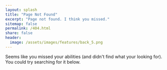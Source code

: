 ```yaml
---
layout: splash
title: "Page Not Found"
excerpt: "Page not found. I think you missed."
sitemap: false
permalink: /404.html
share: false
header:
  image: /assets/images/features/back_5.png
---  
```


Seems like you missed your abilities (and didn't find what your looking for).  You could try searching for it below.

<script type="text/javascript">
  var GOOG_FIXURL_LANG = 'en';
  var GOOG_FIXURL_SITE = '{{ site.url }}'
</script>
<script type="text/javascript"
  src="//linkhelp.clients.google.com/tbproxy/lh/wm/fixurl.js">
</script>
